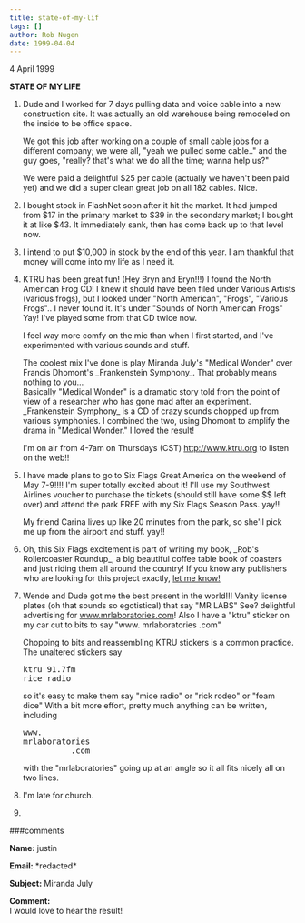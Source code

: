 ```yaml
---
title: state-of-my-lif
tags: []
author: Rob Nugen
date: 1999-04-04
---
```


<p class=date>4 April 1999</p>

<p><b>STATE OF MY LIFE</b>

<p><ol>

<p><li>Dude and I worked for 7 days pulling data and voice cable into a new construction site.  It was actually an old warehouse being remodeled on the inside to be office space.

<p>We got this job after working on a couple of small cable jobs for a different company; we were all, "yeah we pulled some cable.." and the guy goes, "really?  that's what we do all the time; wanna help us?"

<p>We were paid a delightful $25 per cable (actually we haven't been paid yet) and we did a super clean great job on all 182 cables.  Nice.</li>

<p><li>I bought stock in FlashNet soon after it hit the market.  It had jumped from $17 in the primary market to $39 in the secondary market; I bought it at like $43.  It immediately sank, then has come back up to that level now.</li>

<p><li>I intend to put $10,000 in stock by the end of this year.  I am thankful that money will come into my life as I need it.</li>

<p><li>KTRU has been great fun!  (Hey Bryn and Eryn!!!) I found the North American Frog CD!  I knew it should have been filed under Various Artists (various frogs), but I looked under "North American", "Frogs", "Various Frogs"..  I never found it. It's under "Sounds of North American Frogs"  
Yay!  I've played some from that CD twice now.

<p>I feel way more comfy on the mic than when I first started, and I've experimented with various sounds and stuff.

<p>The coolest mix I've done is play Miranda July's "Medical Wonder" over Francis Dhomont's _Frankenstein Symphony_.  That probably means nothing to you...
<br>Basically "Medical Wonder" is a dramatic story told from the point of view of a researcher who has gone mad after an experiment.  _Frankenstein Symphony_ is a CD of crazy sounds chopped up from various symphonies.  I combined the two, using Dhomont to amplify the drama in "Medical Wonder."  I loved the result!

<p>I'm on air from 4-7am on Thursdays (CST)  <a href="http://www.ktru.org">http://www.ktru.org</a> to listen on the web!!
</li>

<p><li>I have made plans to go to Six Flags Great America on the weekend of May 7-9!!!!  I'm super totally excited about it!  I'll use my Southwest Airlines voucher to purchase the tickets (should still have some $$ left over) and attend the park FREE with my Six Flags Season Pass.  yay!!

<p>My friend Carina lives up like 20 minutes from the park, so she'll pick me up from the airport and stuff.  yay!!</li>

<p><li>Oh, this Six Flags excitement is part of writing my book, _Rob's Rollercoaster Roundup_, a big beautiful coffee table book of coasters and just riding them all around the country!  If you know any publishers who are looking for this project exactly, <a href="mailto:thunderrabbitATcheerfulDOTcom">let me know!</a></li>

<p><li>Wende and Dude got me the best present in the world!!!  Vanity license plates (oh that sounds so egotistical) that say "MR LABS"  See? delightful advertising for <a href="http://www.mrlaboratories.com">www.mrlaboratories.com</a>!  Also I have a "ktru" sticker on my car cut to bits to say "www. mrlaboratories .com"

<p>Chopping to bits and reassembling KTRU stickers is a common practice. The unaltered stickers say
<pre>
ktru 91.7fm
rice radio
</pre>
so it's easy to make them say "mice radio" or "rick rodeo" or "foam dice"  With a bit more effort, pretty much anything can be written, including
<pre>
www.
mrlaboratories
          .com
</pre>
with the "mrlaboratories" going up at an angle so it all fits nicely all on two lines.</li>

<p><li>I'm late for church.</li>

<p><li></li>
</ol>

###comments

<p><b>Name:</b> justin

<p><b>Email:</b> *redacted*

<p><b>Subject:</b> Miranda July

<p><b>Comment:</b>
<br>I would love to hear the result!<br>
